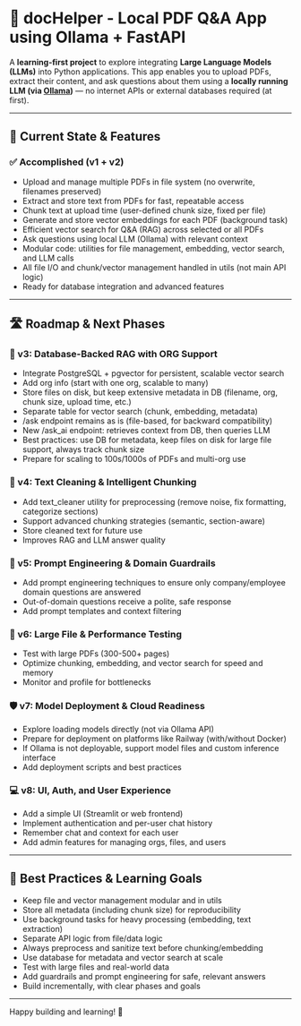 # 🧠 docHelper - Local PDF Q&A App using Ollama + FastAPI

A **learning-first project** to explore integrating **Large Language Models (LLMs)** into Python applications. This app enables you to upload PDFs, extract their content, and ask questions about them using a **locally running LLM (via [Ollama](https://ollama.com))** — no internet APIs or external databases required (at first).

---

## 🚦 Current State & Features

### ✅ Accomplished (v1 + v2)
- Upload and manage multiple PDFs in file system (no overwrite, filenames preserved)
- Extract and store text from PDFs for fast, repeatable access
- Chunk text at upload time (user-defined chunk size, fixed per file)
- Generate and store vector embeddings for each PDF (background task)
- Efficient vector search for Q&A (RAG) across selected or all PDFs
- Ask questions using local LLM (Ollama) with relevant context
- Modular code: utilities for file management, embedding, vector search, and LLM calls
- All file I/O and chunk/vector management handled in utils (not main API logic)
- Ready for database integration and advanced features

---

## 🛣️ Roadmap & Next Phases

### 🚦 v3: Database-Backed RAG with ORG Support
- Integrate PostgreSQL + pgvector for persistent, scalable vector search
- Add org info (start with one org, scalable to many)
- Store files on disk, but keep extensive metadata in DB (filename, org, chunk size, upload time, etc.)
- Separate table for vector search (chunk, embedding, metadata)
- /ask endpoint remains as is (file-based, for backward compatibility)
- New /ask_ai endpoint: retrieves context from DB, then queries LLM
- Best practices: use DB for metadata, keep files on disk for large file support, always track chunk size
- Prepare for scaling to 100s/1000s of PDFs and multi-org use

### 🧹 v4: Text Cleaning & Intelligent Chunking
- Add text_cleaner utility for preprocessing (remove noise, fix formatting, categorize sections)
- Support advanced chunking strategies (semantic, section-aware)
- Store cleaned text for future use
- Improves RAG and LLM answer quality

### 🧠 v5: Prompt Engineering & Domain Guardrails
- Add prompt engineering techniques to ensure only company/employee domain questions are answered
- Out-of-domain questions receive a polite, safe response
- Add prompt templates and context filtering

### 🚀 v6: Large File & Performance Testing
- Test with large PDFs (300-500+ pages)
- Optimize chunking, embedding, and vector search for speed and memory
- Monitor and profile for bottlenecks

### 🛡️ v7: Model Deployment & Cloud Readiness
- Explore loading models directly (not via Ollama API)
- Prepare for deployment on platforms like Railway (with/without Docker)
- If Ollama is not deployable, support model files and custom inference interface
- Add deployment scripts and best practices

### 💻 v8: UI, Auth, and User Experience
- Add a simple UI (Streamlit or web frontend)
- Implement authentication and per-user chat history
- Remember chat and context for each user
- Add admin features for managing orgs, files, and users

---

## 🧰 Best Practices & Learning Goals
- Keep file and vector management modular and in utils
- Store all metadata (including chunk size) for reproducibility
- Use background tasks for heavy processing (embedding, text extraction)
- Separate API logic from file/data logic
- Always preprocess and sanitize text before chunking/embedding
- Use database for metadata and vector search at scale
- Test with large files and real-world data
- Add guardrails and prompt engineering for safe, relevant answers
- Build incrementally, with clear phases and goals

---

Happy building and learning! 🚀
